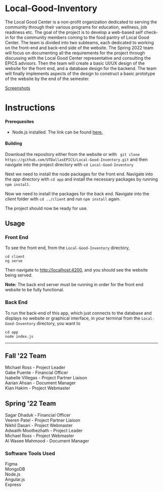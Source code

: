 # Local-Good-Inventory

The Local Good Center is a non-profit organization dedicated to serving the community through their
various programs for education, wellness, job readiness etc. The goal of the project is to develop a web-based self check-in
for the community members coming to the food pantry of Local Good Center. The team is divided into two subteams, each dedicated
to working on the front-end and back-end side of the website. The Spring 2022 team will focus on documenting all the requirements
for the project through discussing with the Local Good Center representative and consulting the EPICS advisors. Then the team will
create a basic UI/UX design of the website for the front end, and a database design for the backend. The team will finally implements
aspects of the design to construct a basic prototype of the website by the end of the semester.

[Screenshots](SCREENSHOTS.md#Screenshots)

# Instructions

#### Prerequesites
- Node.js installed. The link can be found [here.](https://nodejs.org/en/download/)  

#### Building
Download the repository either from the website or with `
git clone https://github.com/UTDallasEPICS/Local-Good-Inventory.git` and then navigate into the project directory with `cd Local-Good-Inventory`

Next we need to install the node packages for the front end. Navigate into the *app* directory with `cd app` and install the necessary packages by running `npm install`.

Now we need to install the packages for the back end. Navigate into the *client* folder with `cd ../client` and run `npm install` again.

The project should now be ready for use.

## Usage


### Front End

To see the front end, from the `Local-Good-Inventory` directory,
```
cd client
ng serve
```

Then navigate to [http://localhost:4200](http://localhost:4200), and you should see the website being served.

**Note:** The back end server must be running in order for the front end website to be fully functional.

### Back End

To run the back-end of this app, which just connects to the database and displays no website or graphical interface, in your terminal from the `Local-Good-Inventory` directory, you want to
```
cd app
node index.js 
```


---
## Fall '22 Team
Michael Ross - Project Leader\
Gabe Puente - Financial Officer\
Isabelle Villegas - Project Partner Liaison\
Aarian Ahsan - Document Manager\
Kian Hakim - Project Webmaster

## Spring '22 Team

Sagar Dhaduk - Financial Officer\
Veeren Patel - Project Partner Liaison\
Nikhil Dasari - Project Webmaster\
Adwaith Moothezhath - Project Leader\
Michael Ross - Project Webmaster\
Al Wasee Mahmood - Document Manager

### Software Tools Used

Figma\
MongoDB\
Node.js\
Angular.js\
Express
